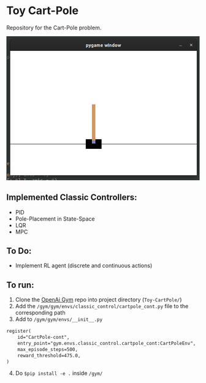 # Toy Cart-Pole

Repository for the Cart-Pole problem.

![Example screen](/img/cartpole_screen.png)

## Implemented Classic Controllers:
* PID
* Pole-Placement in State-Space
* LQR
* MPC 

## To Do:
* Implement RL agent (discrete and continuous actions)

## To run:
1. Clone the [OpenAi Gym](https://github.com/openai/gym) repo into project directory (`Toy-CartPole/`)
2. Add the `/gym/gym/envs/classic_control/cartpole_cont.py` file to the corresponding path
3. Add to `/gym/gym/envs/__init__.py`
```
register(
    id="CartPole-cont",
    entry_point="gym.envs.classic_control.cartpole_cont:CartPoleEnv",
    max_episode_steps=500,
    reward_threshold=475.0,
)

```
4. Do `$pip install -e .` inside `/gym/`

